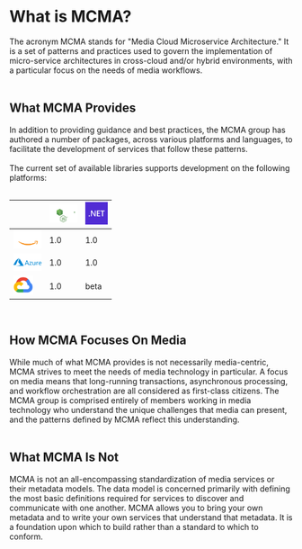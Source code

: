 # What is MCMA?
The acronym MCMA stands for "Media Cloud Microservice Architecture." It is a set of patterns and practices used to govern the implementation of micro-service architectures in cross-cloud and/or hybrid environments, with a particular focus on the needs of media workflows.
<br/>
<br/>

## What MCMA Provides
In addition to providing guidance and best practices, the MCMA group has authored a number of packages, across various platforms and languages, to facilitate the development of services that follow these patterns.
<br/><br/>
The current set of available libraries supports development on the following platforms:
<br/>
<br/>
<table >
    <thead>
        <tr>
            <th></th>
            <th><div class="framework"><img src="../images/frameworks/nodejs.svg" width="50"></div></th>
            <th><div class="framework"><img src="../images/frameworks/dotnet.jpg" width="40"></div></th>
        </tr>
    </thead>
    <tbody>
        <tr>
            <td><div class="cloud-provider"><img src="../images/cloud-providers/aws.png" width="50"></div></td>
            <td><div class="version-number">1.0</div></td>
            <td><div class="version-number">1.0</div></td>
        </tr>
        <tr>
            <td><div class="cloud-provider"><img src="../images/cloud-providers/azure.png" width="50"></div></td>
            <td><div class="version-number">1.0</div></td>
            <td><div class="version-number">1.0</div></td>
        </tr>
        <tr>
            <td><div class="cloud-provider"><img src="../images/cloud-providers/google-cloud.png" width="35"></div></td>
            <td><div class="version-number">1.0</div></td>
            <td><div class="version-number">beta</div></td>
        </tr>
    </tbody>
</table>
<br/>

## How MCMA Focuses On Media
While much of what MCMA provides is not necessarily media-centric, MCMA strives to meet the needs of media technology in particular. A focus on media means that  long-running transactions, asynchronous processing, and workflow orchestration are all considered as first-class citizens. The MCMA group is comprised entirely of members working in media technology who understand the unique challenges that media can present, and the patterns defined by MCMA reflect this understanding.
<br/>
<br/>

## What MCMA Is Not
MCMA is not an all-encompassing standardization of media services or their metadata models. The data model is concerned primarily with defining the most basic definitions required for services to discover and communicate with one another. MCMA allows you to bring your own metadata and to write your own services that understand that metadata. It is a foundation upon which to build rather than a standard to which to conform.